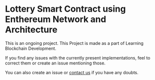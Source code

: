 # Lottery Smart Contract using Enthereum Network and Architecture

This is an ongoing project.
This Project is made as a part of Learning  Blockchain Development. 

If you find any issues with the currently present implementations, feel to correct them or create an issue mentioning those.

You can also create an issue or [contact us](https://github.com/Roshan13046) if you have any doubts.
